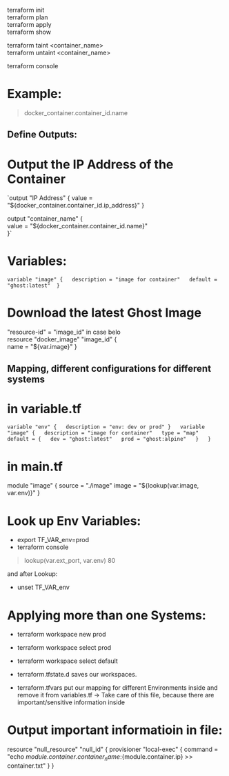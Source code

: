 terraform init  
terraform plan  
terraform apply  
terraform show  

terraform taint <container_name>  
terraform untaint <container_name>  

terraform console

# Example:
> docker_container.container_id.name

## Define Outputs:
# Output the IP Address of the Container
`output "IP Address" {
  value = "${docker_container.container_id.ip_address}"
}

output "container_name" {  
  value = "${docker_container.container_id.name}"  
}`  
# Variables:
`
variable "image" {  
  description = "image for container"  
  default = "ghost:latest" 
}  
`
# Download the latest Ghost Image

"resource-id" = "image_id" in case belo  
resource "docker_image" "image_id" {  
  name = "${var.image}" } 

## Mapping, different configurations for different systems
# in variable.tf
`variable "env" {  
  description = "env: dev or prod" }  
variable "image" {  
  description = "image for container"  
  type = "map"  
  default = {  
    dev = "ghost:latest"  
    prod = "ghost:alpine"  
  }  
} 
` 
# in main.tf
module "image" {
  source = "./image"
  image = "${lookup(var.image, var.env)}"
}
# Look up Env Variables:
* export TF_VAR_env=prod
* terraform console
> lookup(var.ext_port, var.env)
> 80

and after Lookup:
* unset TF_VAR_env

# Applying more than one Systems:
* terraform workspace new prod
* terraform workspace select prod

* terraform workspace select default

* terraform.tfstate.d saves our workspaces.
* terraform.tfvars put our mapping for different Environments inside and remove it from variables.tf
-> Take care of this file, because there are important/sensitive information inside

# Output important informatioin in file:
resource "null_resource" "null_id" {
  provisioner "local-exec" {
    command = "echo ${module.container.container_name}:${module.container.ip} >> container.txt"
  }
}
